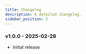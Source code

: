 ```yaml
---
title: Changelog
description: A detailed changelog.
sidebar_position: 5
---
```


### v1.0.0 - 2025-02-28

- Initial release

<!-- ### v1.0.1 - YYYY-MM-DD

- Bug fix -->
